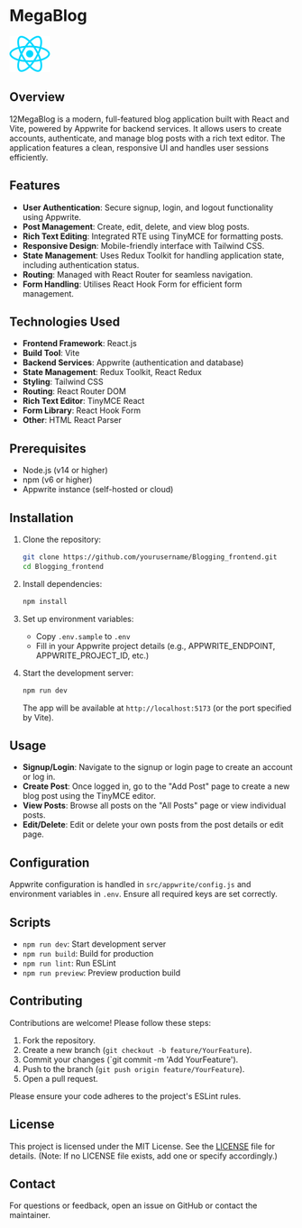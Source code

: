 # MegaBlog

![MegaBlog Logo](./src/assets/react.svg) <!-- Replace with actual logo if available -->

## Overview

12MegaBlog is a modern, full-featured blog application built with React and Vite, powered by Appwrite for backend services. It allows users to create accounts, authenticate, and manage blog posts with a rich text editor. The application features a clean, responsive UI and handles user sessions efficiently.

## Features

- **User Authentication**: Secure signup, login, and logout functionality using Appwrite.
- **Post Management**: Create, edit, delete, and view blog posts.
- **Rich Text Editing**: Integrated RTE using TinyMCE for formatting posts.
- **Responsive Design**: Mobile-friendly interface with Tailwind CSS.
- **State Management**: Uses Redux Toolkit for handling application state, including authentication status.
- **Routing**: Managed with React Router for seamless navigation.
- **Form Handling**: Utilises React Hook Form for efficient form management.

## Technologies Used

- **Frontend Framework**: React.js
- **Build Tool**: Vite
- **Backend Services**: Appwrite (authentication and database)
- **State Management**: Redux Toolkit, React Redux
- **Styling**: Tailwind CSS
- **Routing**: React Router DOM
- **Rich Text Editor**: TinyMCE React
- **Form Library**: React Hook Form
- **Other**: HTML React Parser

## Prerequisites

- Node.js (v14 or higher)
- npm (v6 or higher)
- Appwrite instance (self-hosted or cloud)

## Installation

1. Clone the repository:
   ```bash
   git clone https://github.com/yourusername/Blogging_frontend.git
   cd Blogging_frontend
   ```

2. Install dependencies:
   ```bash
   npm install
   ```

3. Set up environment variables:
   - Copy `.env.sample` to `.env`
   - Fill in your Appwrite project details (e.g., APPWRITE_ENDPOINT, APPWRITE_PROJECT_ID, etc.)

4. Start the development server:
   ```bash
   npm run dev
   ```

   The app will be available at `http://localhost:5173` (or the port specified by Vite).

## Usage

- **Signup/Login**: Navigate to the signup or login page to create an account or log in.
- **Create Post**: Once logged in, go to the "Add Post" page to create a new blog post using the TinyMCE editor.
- **View Posts**: Browse all posts on the "All Posts" page or view individual posts.
- **Edit/Delete**: Edit or delete your own posts from the post details or edit page.

## Configuration

Appwrite configuration is handled in `src/appwrite/config.js` and environment variables in `.env`. Ensure all required keys are set correctly.

## Scripts

- `npm run dev`: Start development server
- `npm run build`: Build for production
- `npm run lint`: Run ESLint
- `npm run preview`: Preview production build

## Contributing

Contributions are welcome! Please follow these steps:

1. Fork the repository.
2. Create a new branch (`git checkout -b feature/YourFeature`).
3. Commit your changes (`git commit -m 'Add YourFeature').
4. Push to the branch (`git push origin feature/YourFeature`).
5. Open a pull request.

Please ensure your code adheres to the project's ESLint rules.

## License

This project is licensed under the MIT License. See the [LICENSE](LICENSE) file for details. (Note: If no LICENSE file exists, add one or specify accordingly.)

## Contact

For questions or feedback, open an issue on GitHub or contact the maintainer.

